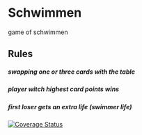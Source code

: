 # Schwimmen
game of schwimmen

## Rules
##### swapping one or three cards with the table
##### player witch highest card points wins
##### first loser gets an extra life (swimmer life)

[![Coverage Status](https://coveralls.io/repos/github/maxdoebele/Schwimmen/badge.svg?branch=main)](https://coveralls.io/github/maxdoebele/Schwimmen?branch=main)
